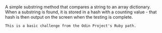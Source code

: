A simple substring method that compares a string to an array dictionary. When 
a substring is found, it is stored in a hash with a counting value - that
hash is then output on the screen when the testing is complete.

    This is a basic challenge from the Odin Project's Ruby path.
